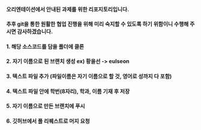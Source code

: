 #### 오리엔테이션에서 안내된 과제를 위한 리포지토리입니다.

#### 추후 git을 통한 원활한 협업 진행을 위해 미리 숙지할 수 있도록 하기 위함이니 수행해 주시면 감사하겠습니다.

#### 1. 해당 소스코드를 담을 폴더에 클론

#### 2. 자기 이름으로 된 브랜치 생성 ex) 황을선 -> eulseon

#### 3. 텍스트 파일 추가 (파일이름은 자기 이름으로 할 것, 영어로 성까지 다 포함)

#### 4. 텍스트 파일 안에 학번(8자리), 학과, 이름 기재 후 저장

#### 5. 자기 이름으로 만든 브랜치에 푸시

#### 6. 깃허브에서 풀 리퀘스트로 머지 요청
